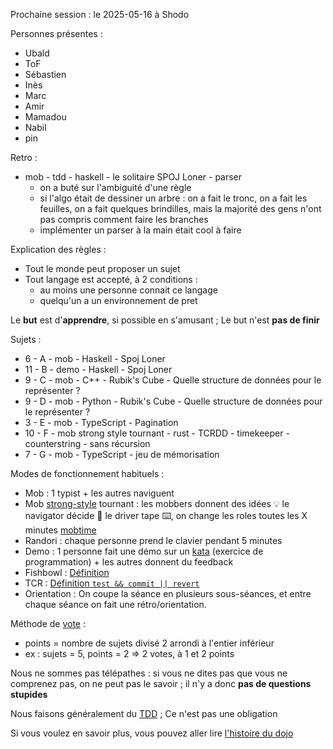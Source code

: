 Prochaine session : le 2025-05-16 à Shodo

Personnes présentes :
- Ubald
- ToF
- Sébastien
- Inès
- Marc
- Amir
- Mamadou
- Nabil
- pin

Retro :
- mob - tdd - haskell - le solitaire SPOJ Loner - parser
  - on a buté sur l'ambiguité d'une règle
  - si l'algo était de dessiner un arbre : on a fait le tronc, on a fait les feuilles, on a fait quelques brindilles, mais la majorité des gens n'ont pas compris comment faire les branches
  - implémenter un parser à la main était cool à faire

Explication des règles :
- Tout le monde peut proposer un sujet
- Tout langage est accepté, à 2 conditions :
  - au moins une personne connait ce langage
  - quelqu'un a un environnement de pret

Le **but** est d'**apprendre**, si possible en s'amusant ;
Le but n'est **pas de finir**

Sujets :
- 6 - A - mob - Haskell - Spoj Loner
- 11 - B - demo - Haskell - Spoj Loner
- 9 - C - mob - C++ - Rubik's Cube - Quelle structure de données pour le représenter ?
- 9 - D - mob - Python - Rubik's Cube - Quelle structure de données pour le représenter ?
- 3 - E - mob - TypeScript - Pagination
- 10 - F - mob strong style tournant - rust - TCRDD - timekeeper - counterstring - sans récursion
- 7 - G - mob - TypeScript - jeu de mémorisation

Modes de fonctionnement habituels :
- Mob : 1 typist + les autres naviguent
- Mob [strong-style] tournant : les mobbers donnent des idées 💡 le navigator décide 🔀 le driver tape ⌨️, on change les roles toutes les X minutes [mobtime]
- Randori : chaque personne prend le clavier pendant 5 minutes
- Demo : 1 personne fait une démo sur un [kata] (exercice de programmation) + les autres donnent du feedback
- Fishbowl : [Définition][fishbowl]
- TCR : [Définition `test && commit || revert`][tcr]
- Orientation : On coupe la séance en plusieurs sous-séances,
  et entre chaque séance on fait une rétro/orientation.

Méthode de [vote] :
- points = nombre de sujets divisé 2 arrondi à l'entier inférieur
- ex : sujets = 5, points = 2 => 2 votes, à 1 et 2 points

Nous ne sommes pas télépathes :
si vous ne dites pas que vous ne comprenez pas, on ne peut pas le savoir ;
il n'y a donc **pas de questions stupides**

Nous faisons généralement du [TDD][test_driven_development] ;
Ce n'est pas une obligation

Si vous voulez en savoir plus, vous pouvez aller lire [l'histoire du dojo]

[kata]: https://web.archive.org/web/20040423023001/http://www.pragprog.com/pragdave/Practices/CodeKata.rdoc
[strong-style]: https://llewellynfalco.blogspot.com/2014/06/llewellyns-strong-style-pairing.html
[mobtime]: https://mobtime.hadrienmp.fr/
[fishbowl]: https://en.wikipedia.org/wiki/Fishbowl_%28conversation%29
[tcr]: https://medium.com/@kentbeck_7670/test-commit-revert-870bbd756864
[vote]: https://emmanuelpaatz.com/dojosurvey
[test_driven_development]: https://fr.wikipedia.org/wiki/Test_driven_development
[l'histoire du dojo]: https://github.com/dojo-developpement-paris/dojo-developpement-paris.github.io/blob/main/history.md
